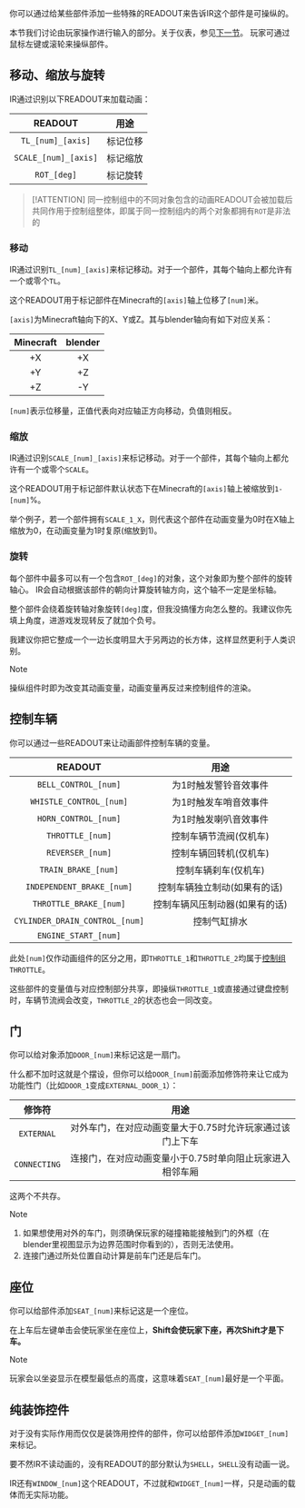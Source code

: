 你可以通过给某些部件添加一些特殊的READOUT来告诉IR这个部件是可操纵的。

本节我们讨论由玩家操作进行输入的部分。关于仪表，参见[下一节](LocosGauges.md)。
玩家可通过鼠标左键或滚轮来操纵部件。

## 移动、缩放与旋转

IR通过识别以下READOUT来加载动画：

|       READOUT        |  用途  |
|:--------------------:|:----:|
|  `TL_[num]_[axis]`   | 标记位移 |
| `SCALE_[num]_[axis]` | 标记缩放 |
|     `ROT_[deg]`      | 标记旋转 |


>[!ATTENTION]
> 同一控制组中的不同对象包含的动画READOUT会被加载后共同作用于控制组整体，即属于同一控制组内的两个对象都拥有`ROT`是非法的
### 移动

IR通过识别`TL_[num]_[axis]`来标记移动。对于一个部件，其每个轴向上都允许有一个或零个`TL`。

这个READOUT用于标记部件在Minecraft的`[axis]`轴上位移了`[num]`米。

`[axis]`为Minecraft轴向下的X、Y或Z。其与blender轴向有如下对应关系：

| Minecraft | blender |
|:---------:|:-------:|
|    +X     |   +X    |
|    +Y     |   +Z    |
|    +Z     |   -Y    |

`[num]`表示位移量，正值代表向对应轴正方向移动，负值则相反。

### 缩放

IR通过识别`SCALE_[num]_[axis]`来标记移动。对于一个部件，其每个轴向上都允许有一个或零个`SCALE`。

这个READOUT用于标记部件默认状态下在Minecraft的`[axis]`轴上被缩放到`1-[num]`%。

举个例子，若一个部件拥有`SCALE_1_X`，则代表这个部件在动画变量为0时在X轴上缩放为0，在动画变量为1时复原(缩放到1)。

### 旋转

每个部件中最多可以有一个包含`ROT_[deg]`的对象，这个对象即为整个部件的旋转轴心。
IR会自动根据该部件的朝向计算旋转轴方向，这个轴不一定是坐标轴。

整个部件会绕着旋转轴对象旋转`[deg]`度，但我没搞懂方向怎么整的。我建议你先填上角度，进游戏发现转反了就加个负号。

我建议你把它整成一个一边长度明显大于另两边的长方体，这样显然更利于人类识别。

>[!NOTE]
>操纵组件时即为改变其动画变量，动画变量再反过来控制组件的渲染。

## 控制车辆

你可以通过一些READOUT来让动画部件控制车辆的变量。

|            READOUT             |        用途        |
|:------------------------------:|:----------------:|
|      `BELL_CONTROL_[num]`      |   为1时触发警铃音效事件    |
|    `WHISTLE_CONTROL_[num]`     |   为1时触发车哨音效事件    |
|      `HORN_CONTROL_[num]`      |   为1时触发喇叭音效事件    |
|        `THROTTLE_[num]`        |   控制车辆节流阀(仅机车)   |
|        `REVERSER_[num]`        |   控制车辆回转机(仅机车)   |
|      `TRAIN_BRAKE_[num]`       |   控制车辆刹车(仅机车)    |
|   `INDEPENDENT_BRAKE_[num]`    | 控制车辆独立制动(如果有的话)  |
|     `THROTTLE_BRAKE_[num]`     | 控制车辆风压制动器(如果有的话) |
| `CYLINDER_DRAIN_CONTROL_[num]` |      控制气缸排水      |
|      `ENGINE_START_[num]`      |                  |

此处`[num]`仅作动画组件的区分之用，即`THROTTLE_1`和`THROTTLE_2`均属于[控制组](Main/Markdowns/Groups)`THROTTLE`。

这些部件的变量值与对应控制部分共享，即操纵`THROTTLE_1`或直接通过键盘控制时，车辆节流阀会改变，`THROTTLE_2`的状态也会一同改变。

## 门
你可以给对象添加`DOOR_[num]`来标记这是一扇门。

什么都不加时这就是个摆设，但你可以给`DOOR_[num]`前面添加修饰符来让它成为功能性门（比如`DOOR_1`变成`EXTERNAL_DOOR_1`）：

|     修饰符      |               用途               |
|:------------:|:------------------------------:|
|  `EXTERNAL`  | 对外车门，在对应动画变量大于0.75时允许玩家通过该门上下车 |
| `CONNECTING` | 连接门，在对应动画变量小于0.75时单向阻止玩家进入相邻车厢 |

这两个不共存。

>[!NOTE]
> 1. 如果想使用对外的车门，则须确保玩家的碰撞箱能接触到门的外框（在blender里视图显示为边界范围时你看到的），否则无法使用。
> 2. 连接门通过所处位置自动计算是前车门还是后车门。

## 座位

你可以给部件添加`SEAT_[num]`来标记这是一个座位。

在上车后左键单击会使玩家坐在座位上，**Shift会使玩家下座，再次Shift才是下车。**
>[!NOTE]
>玩家会以坐姿显示在模型最低点的高度，这意味着`SEAT_[num]`最好是一个平面。

## 纯装饰控件
对于没有实际作用而仅仅是装饰用控件的部件，你可以给部件添加`WIDGET_[num]`来标记。

要不然IR不读动画的，没有READOUT的部分默认为`SHELL`，`SHELL`没有动画一说。

IR还有`WINDOW_[num]`这个READOUT，不过就和`WIDGET_[num]`一样，只是动画的载体而无实际功能。
